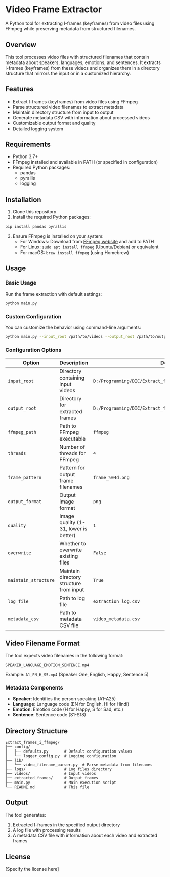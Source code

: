 # Video Frame Extractor

A Python tool for extracting I-frames (keyframes) from video files using FFmpeg while preserving metadata from structured filenames.

## Overview

This tool processes video files with structured filenames that contain metadata about speakers, languages, emotions, and sentences. It extracts I-frames (keyframes) from these videos and organizes them in a directory structure that mirrors the input or in a customized hierarchy.

## Features

- Extract I-frames (keyframes) from video files using FFmpeg
- Parse structured video filenames to extract metadata
- Maintain directory structure from input to output
- Generate metadata CSV with information about processed videos
- Customizable output format and quality
- Detailed logging system

## Requirements

- Python 3.7+
- FFmpeg installed and available in PATH (or specified in configuration)
- Required Python packages:
  - pandas
  - pyrallis
  - logging

## Installation

1. Clone this repository
2. Install the required Python packages:

```bash
pip install pandas pyrallis
```

3. Ensure FFmpeg is installed on your system:
   - For Windows: Download from [FFmpeg website](https://ffmpeg.org/download.html) and add to PATH
   - For Linux: `sudo apt install ffmpeg` (Ubuntu/Debian) or equivalent
   - For macOS: `brew install ffmpeg` (using Homebrew)

## Usage

### Basic Usage

Run the frame extraction with default settings:

```bash
python main.py
```

### Custom Configuration

You can customize the behavior using command-line arguments:

```bash
python main.py --input_root /path/to/videos --output_root /path/to/output --quality 2
```

### Configuration Options

| Option | Description | Default |
|--------|-------------|---------|
| `input_root` | Directory containing input videos | `D:/Programming/DIC/Extract_frames_i_ffmpeg/videos` |
| `output_root` | Directory for extracted frames | `D:/Programming/DIC/Extract_frames_i_ffmpeg/extracted_frames` |
| `ffmpeg_path` | Path to FFmpeg executable | `ffmpeg` |
| `threads` | Number of threads for FFmpeg | `4` |
| `frame_pattern` | Pattern for output frame filenames | `frame_%04d.png` |
| `output_format` | Output image format | `png` |
| `quality` | Image quality (1-31, lower is better) | `1` |
| `overwrite` | Whether to overwrite existing files | `False` |
| `maintain_structure` | Maintain directory structure from input | `True` |
| `log_file` | Path to log file | `extraction_log.csv` |
| `metadata_csv` | Path to metadata CSV file | `video_metadata.csv` |

## Video Filename Format

The tool expects video filenames in the following format:

```
SPEAKER_LANGUAGE_EMOTION_SENTENCE.mp4
```

Example: `A1_EN_H_S5.mp4` (Speaker One, English, Happy, Sentence 5)

### Metadata Components

- **Speaker**: Identifies the person speaking (A1-A25)
- **Language**: Language code (EN for English, HI for Hindi)
- **Emotion**: Emotion code (H for Happy, S for Sad, etc.)
- **Sentence**: Sentence code (S1-S18)

## Directory Structure

```
Extract_frames_i_ffmpeg/
├── config/
│   ├── defaults.py       # Default configuration values
│   └── logger_config.py  # Logging configuration
├── lib/
│   └── video_filename_parser.py  # Parse metadata from filenames
├── logs/                 # Log files directory
├── videos/               # Input videos
├── extracted_frames/     # Output frames
├── main.py               # Main execution script
└── README.md             # This file
```

## Output

The tool generates:

1. Extracted I-frames in the specified output directory
2. A log file with processing results
3. A metadata CSV file with information about each video and extracted frames

## License

[Specify the license here]
